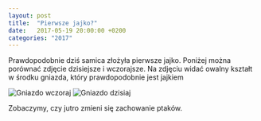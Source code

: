```yaml
---
layout: post
title:  "Pierwsze jajko?"
date:   2017-05-19 20:00:00 +0200
categories: "2017"
---
```


Prawdopodobnie dziś samica złożyła pierwsze jajko. Poniżej można porównać zdjęcie dzisiejsze i wczorajsze. Na zdjęciu widać owalny kształt w środku gniazda, który prawdopodobnie jest jajkiem

![Gniazdo wczoraj]({{site.baseurl}}/images/vlcsnap-2017-05-18-11h12m38s013.png)
![Gniazdo dzisiaj]({{site.baseurl}}/images/vlcsnap-2017-05-20-10h53m10s299.png)

Zobaczymy, czy jutro zmieni się zachowanie ptaków.
